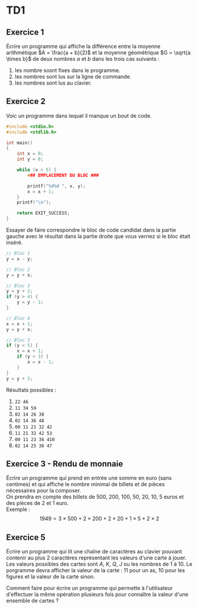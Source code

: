 # TD1

## Exercice 1

Écrire un programme qui affiche la différence entre la moyenne arithmétique $A = \frac{a + b}{2}$ et la moyenne géométrique $G = \sqrt{a \times b}$ de deux nombres $a$ et $b$ dans les trois cas suivants :

1. les nombre sosnt fixes dans le programme.
2. les nombres sont lus sur la ligne de commande.
3. les nombres sont lus au clavier.

## Exercice 2

Voic un programme dans lequel il manque un bout de code.

```c
#include <stdio.h>
#include <stdlib.h>

int main() 
{
    int x = 0;
    int y = 0;

    while (x < 5) {
        ### EMPLACEMENT DU BLOC ###

        printf("%d%d ", x, y);
        x = x + 1;
    }
    printf("\n");

    return EXIT_SUCCESS;
}
```

Essayer de faire correspondre le bloc de code candidat dans la partie gauche
avec le résultat dans la partie droite que vous verriez si le bloc était inséré.

```c
// Bloc 1
y = x - y;
```

```c
// Bloc 2
y = y + x;
```

```c
// Bloc 3
y = y + 2;
if (y > 4) {
    y = y - 1;
}
```

```c
// Bloc 4
x = x + 1;
y = y + x;
```

```c
// Bloc 5
if (y < 5) {
    x = x + 1;
    if (y < 3) {
        x = x - 1;
    }
}
y = y + 2;
```

Résultats possibles :

1. `22 46`
2. `11 34 59`
3. `02 14 26 38`
4. `02 14 36 48`
5. `00 11 21 32 42`
6. `11 21 32 42 53`
7. `00 11 23 36 410`
8. `02 14 25 36 47`

## Exercice 3 - Rendu de monnaie

Écrire un programme qui prend en entrée une somme en euro (sans centimes) et qui affiche le nombre minimal de billets et de pièces nécessaires pour la composer.\
On prendra en compte des billets de 500, 200, 100, 50, 20, 10, 5 euros et des pièces de 2 et 1 euro.\
Exemple :
$$ 1949 = 3 \times 500 + 2 \times 200 + 2 \times 20 + 1 \times 5 + 2 \times 2 $$

## Exercice 5

Écrire un programme qui lit une chaîne de caractères au clavier pouvant contenir au plus 2 caractères représentant les valeurs d'une carte à jouer. Les valeurs possibles des cartes sont $A$, $K$, $Q$, $J$ ou les nombres de 1 à 10. Le porgramme devra afficher la valeur de la carte : 11 pour un as, 10 pour les figures et la valeur de la carte sinon.

Comment faire pour écrire un programme qui permette à l'utilisateur d'effectuer la même opération plusieurs fois pour connaître la valeur d'une ensemble de cartes ?
